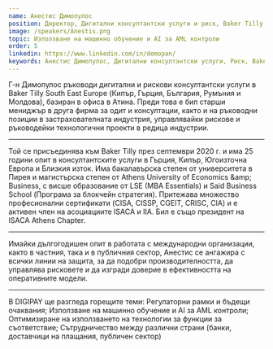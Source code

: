 ```yaml
---
name: Анестис Димопулос
position: Директор, Дигитални консултантски услуги и риск, Baker Tilly Southeast Europe
image: /speakers/Anestis.png
topic: Използване на машинно обучение и AI за AML контроли
order: 5
linkedin: https://www.linkedin.com/in/demopan/
keywords: Анестис Димопулос, Дигитални консултантски услуги, Риск, Baker Tilly Southeast Europe, Машинно обучение, AI, AML контроли, Консултантски услуги, Рискове, Технологични проекти, Застрахователна индустрия, ISACA, IIA, CISA, CISSP, CGEIT, CRISC, CIA, Регулаторни рамки, Съответствие, Сътрудничество, Банки, Доставчици на плащания, Публичен сектор
---
```


Г-н Димопулос ръководи дигитални и рискови консултантски услуги в Baker Tilly South
East Europe (Кипър, Гърция, България, Румъния и Молдова), базиран в офиса в Атина.
Преди това е бил старши мениджър в друга фирма за одит и консултации, както и на
ръководни позиции в застрахователната индустрия, управлявайки рискове и
ръководейки технологични проекти в редица индустрии.

---

Той се присъединява към Baker Tilly през септември 2020 г. и има 25 години опит в
консултантските услуги в Гърция, Кипър, Югоизточна Европа и Близкия изток. Има
бакалавърска степен от университета в Пирея и магистърска степен от Athens University
of Economics \&amp; Business, с висше образование от LSE (MBA Essentials) и Said Business
School (Програма за блокчейн стратегия). Притежава множество професионални
сертификати (CISA, CISSP, CGEIT, CRISC, CIA) и е активен член на асоциациите ISACA и IIA.
Бил е също президент на ISACA Athens Chapter.

---

Имайки дългогодишен опит в работата с международни организации, както в частния,
така и в публичния сектор, Анестис се ангажира с всички линии на защита, за да
подобри производителността, да управлява рисковете и да изгради доверие в
ефективността на оперативните модели.

---

В DIGIPAY ще разгледа горещите теми:
Регулаторни рамки и бъдещи очаквания; Използване на машинно обучение и AI за AML
контроли; Оптимизиране на използването на технологии за функции за съответствие;
Сътрудничество между различни страни (банки, доставчици на плащания, публичен
сектор)
